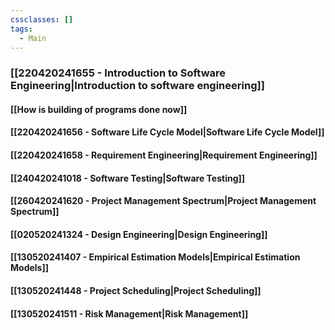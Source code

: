 ```yaml
---
cssclasses: []
tags:
  - Main
---
```

### [[220420241655 - Introduction to Software Engineering|Introduction to software engineering]] 
#### [[How is building of programs done now]]
#### [[220420241656 - Software Life Cycle Model|Software Life Cycle Model]]
#### [[220420241658 - Requirement Engineering|Requirement Engineering]]
#### [[240420241018 - Software Testing|Software Testing]]
#### [[260420241620 - Project Management Spectrum|Project Management Spectrum]]
#### [[020520241324 - Design Engineering|Design Engineering]]
#### [[130520241407 - Empirical Estimation Models|Empirical Estimation Models]]
#### [[130520241448 - Project Scheduling|Project Scheduling]]
#### [[130520241511 - Risk Management|Risk Management]]